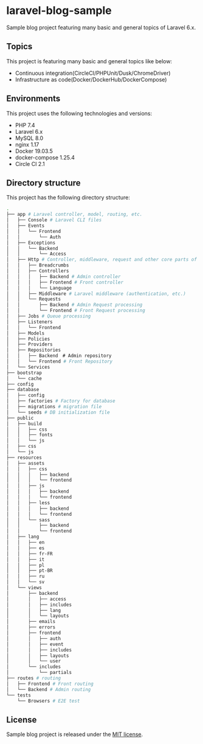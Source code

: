 # laravel-blog-sample

Sample blog project featuring many basic and general topics of Laravel 6.x.

## Topics

This project is featuring many basic and general topics like below:

* Continuous integration(CircleCI/PHPUnit/Dusk/ChromeDriver)
* Infrastructure as code(Docker/DockerHub/DockerCompose)

## Environments

This project uses the following technologies and versions:

- PHP 7.4
- Laravel 6.x
- MySQL 8.0
- nginx 1.17
- Docker 19.03.5
- docker-compose 1.25.4
- Circle CI 2.1

## Directory structure

This project has the following directory structure:

```bash
.
├── app # Laravel controller, model, routing, etc.
│   ├── Console # Laravel CLI files
│   ├── Events
│   │   └── Frontend
│   │       └── Auth
│   ├── Exceptions
│   │   └── Backend
│   │       └── Access
│   ├── Http # Controller, middleware, request and other core parts of the application
│   │   ├── Breadcrumbs
│   │   ├── Controllers
│   │   │   ├── Backend # Admin controller
│   │   │   ├── Frontend # Front controller
│   │   │   └── Language
│   │   ├── Middleware # Laravel middleware (authentication, etc.)
│   │   └── Requests
│   │       ├── Backend # Admin Request processing
│   │       └── Frontend # Front Request processing
│   ├── Jobs # Queue processing
│   ├── Listeners
│   │   └── Frontend
│   ├── Models
│   ├── Policies
│   ├── Providers
│   ├── Repositories
│   │   ├── Backend　# Admin repository
│   │   └── Frontend # Front Repository
│   └── Services
├── bootstrap
│   └── cache
├── config
├── database
│   ├── config
│   ├── factories # Factory for database
│   ├── migrations # migration file
│   └── seeds # DB initialization file
├── public
│   ├── build
│   │   ├── css
│   │   ├── fonts
│   │   └── js
│   ├── css
│   └── js
├── resources
│   ├── assets
│   │   ├── css
│   │   │   ├── backend
│   │   │   └── frontend
│   │   ├── js
│   │   │   ├── backend
│   │   │   └── frontend
│   │   ├── less
│   │   │   ├── backend
│   │   │   └── frontend
│   │   └── sass
│   │       ├── backend
│   │       └── frontend
│   ├── lang
│   │   ├── en
│   │   ├── es
│   │   ├── fr-FR
│   │   ├── it
│   │   ├── pl
│   │   ├── pt-BR
│   │   ├── ru
│   │   └── sv
│   └── views
│       ├── backend
│       │   ├── access
│       │   ├── includes
│       │   ├── lang
│       │   └── layouts
│       ├── emails
│       ├── errors
│       ├── frontend
│       │   ├── auth
│       │   ├── event
│       │   ├── includes
│       │   ├── layouts
│       │   └── user
│       └── includes
│           └── partials
├── routes # routing
│   ├── Frontend # Front routing
│   └── Backend # Admin routing
└── tests
    └── Browsers # E2E test
```

## License

Sample blog project is released under the [MIT license](https://opensource.org/licenses/MIT).
